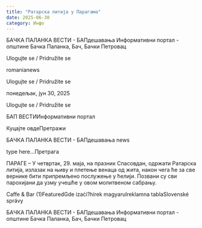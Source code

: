 ```yaml
---
title: "Ратарска литија у Парагама"
date: 2025-06-30
category: Инфо
---
```


БАЧКА ПАЛАНКА ВЕСТИ - БАПдешавања Информативни портал - општине Бачка Паланка, Бач, Бачки Петровац

Ulogujte se / Pridružite se

romanianews

Ulogujte se / Pridružite se

понедељак, јун 30, 2025

Ulogujte se / Pridružite se

БАП ВЕСТИИнформативни портал

Куцајте овдеПретражи

БАЧКА ПАЛАНКА ВЕСТИ - БАПдешавања news

type here...Претрага

ПАРАГЕ – У четвртак, 29. маја, на празник Спасовдан, одржати Ратарска литија, излазак на њиву и плетење венаца од жита, након чега ће за све вернике бити припремљено послужење у ћелији.
Позвани су сви парохијани да узму учешће у овом молитвеном сабрању.

Caffe & Bar (1)FeaturedGde izaći?hírek magyarulreklamna tablaSlovenské správy

БАЧКА ПАЛАНКА ВЕСТИ - БАПдешавања Информативни портал - општине Бачка Паланка, Бач, Бачки Петровац
